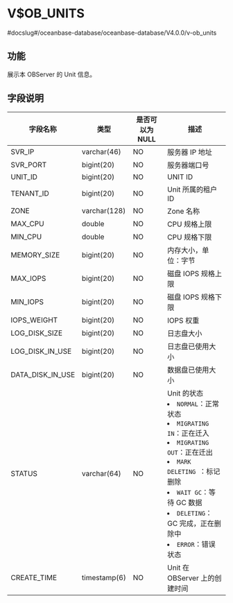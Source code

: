 V$OB_UNITS
===============================

#docslug#/oceanbase-database/oceanbase-database/V4.0.0/v-ob_units

功能
-------------------

展示本 OBServer 的 Unit 信息。

字段说明
---------------------

|       字段名称       |      类型      | 是否可以为 NULL |                                                                                                                                                                                                                                                  描述                                                                                                                                                                                                                                                   |
|------------------|--------------|------------|-------------------------------------------------------------------------------------------------------------------------------------------------------------------------------------------------------------------------------------------------------------------------------------------------------------------------------------------------------------------------------------------------------------------------------------------------------------------------------------------------------|
| SVR_IP           | varchar(46)  | NO         | 服务器 IP 地址                                                                                                                                                                                                                                                                                                                                                                                                                                                                                             |
| SVR_PORT         | bigint(20)   | NO         | 服务器端口号                                                                                                                                                                                                                                                                                                                                                                                                                                                                                                |
| UNIT_ID          | bigint(20)   | NO         | UNIT ID                                                                                                                                                                                                                                                                                                                                                                                                                                                                                               |
| TENANT_ID        | bigint(20)   | NO         | Unit 所属的租户 ID                                                                                                                                                                                                                                                                                                                                                                                                                                                                                         |
| ZONE             | varchar(128) | NO         | Zone 名称                                                                                                                                                                                                                                                                                                                                                                                                                                                                                               |
| MAX_CPU          | double       | NO         | CPU 规格上限                                                                                                                                                                                                                                                                                                                                                                                                                                                                                              |
| MIN_CPU          | double       | NO         | CPU 规格下限                                                                                                                                                                                                                                                                                                                                                                                                                                                                                              |
| MEMORY_SIZE       | bigint(20)   | NO         | 内存大小，单位：字节                                                                                                                                                                                                                                                                                                                                                                                                                                                                                          |
| MAX_IOPS         | bigint(20)   | NO         | 磁盘 IOPS 规格上限                                                                                                                                                                                                                                                                                                                                                                                                                                                                                          |
| MIN_IOPS         | bigint(20)   | NO         | 磁盘 IOPS 规格下限                                                                                                                                                                                                                                                                                                                                                                                                                                                                                          |
| IOPS_WEIGHT    | bigint(20)   | NO         | IOPS 权重 |
| LOG_DISK_SIZE  | bigint(20)   | NO         | 日志盘大小  |
| LOG_DISK_IN_USE | bigint(20)   | NO         | 日志盘已使用大小                                                                                                                                                                                                                                                                                                                                                                                                                                                                                              |
| DATA_DISK_IN_USE | bigint(20)   | NO         | 数据盘已使用大小                                                                                                                                                                                                                                                                                                                                                                                                                                                                                              |
| STATUS           | varchar(64)  | NO         | Unit 的状态 <li> `NORMAL`：正常状态   <li> `MIGRATING IN`：正在迁入   <li> `MIGRATING OUT`：正在迁出   <li> `MARK DELETING `：标记删除<li>`WAIT GC`：等待 GC 数据 <li>`DELETING`：GC 完成，正在删除中 <li> `ERROR`：错误状态  |
| CREATE_TIME      | timestamp(6) | NO         | Unit 在 OBServer 上的创建时间                                                                                                                                                                                                                                                                                                                                                                                                                                                                                |
